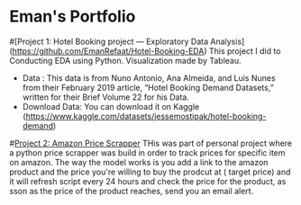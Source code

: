# Eman's Portfolio
#[Project 1: Hotel Booking project — Exploratory Data Analysis] (https://github.com/EmanRefaat/Hotel-Booking-EDA)
This project I did to Conducting EDA using Python. Visualization made by Tableau.
* Data :  This data is from Nuno Antonio, Ana Almeida, and Luis Nunes from their February 2019 article, “Hotel Booking Demand Datasets,” written for their Brief Volume 22 for his Data.
* Download Data: You can download it on Kaggle (https://www.kaggle.com/datasets/jessemostipak/hotel-booking-demand)

#[Project 2: Amazon Price Scrapper](https://github.com/EmanRefaat/BlackFriday_PythonScrapper)
THis was part of personal project where a python price scrapper was build in order to track prices for specific item on amazon.
The way the model works is you add a link to the amazon product and the price you're willing to buy the prodcut at ( target price)
and it will refresh script every 24 hours and check the price for the product, as sson as the price of the product reaches, 
send you an email alert. 

